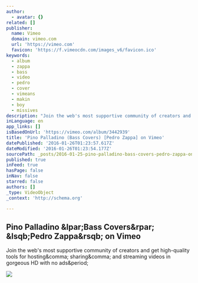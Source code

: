 ```yaml
---
author:
  - avatar: {}
related: []
publisher:
  name: Vimeo
  domain: vimeo.com
  url: 'https://vimeo.com'
  favicon: 'https://f.vimeocdn.com/images_v6/favicon.ico'
keywords:
  - album
  - zappa
  - bass
  - video
  - pedro
  - cover
  - vimeans
  - makin
  - boy
  - missives
description: "Join the web's most supportive community of creators and get high-quality tools for hosting, sharing, and streaming videos in gorgeous HD with no ads."
inLanguage: en
app_links: []
isBasedOnUrl: 'https://vimeo.com/album/3442939'
title: 'Pino Palladino (Bass Covers) [Pedro Zappa] on Vimeo'
datePublished: '2016-01-26T01:23:57.617Z'
dateModified: '2016-01-26T01:23:54.177Z'
sourcePath: _posts/2016-01-25-pino-palladino-bass-covers-pedro-zappa-on-vimeo.md
published: true
inFeed: true
hasPage: false
inNav: false
starred: false
authors: []
_type: VideoObject
_context: 'http://schema.org'

---
```

<article style=""><h1>Pino Palladino &amp;lpar;Bass Covers&amp;rpar; &amp;lsqb;Pedro Zappa&amp;rsqb; on Vimeo</h1><p>Join the web's most supportive community of creators and get high-quality tools for hosting&amp;comma; sharing&amp;comma; and streaming videos in gorgeous HD with no ads&amp;period;</p><img src="https://i.vimeocdn.com/video/553002482_295x166.jpg" /></article>
